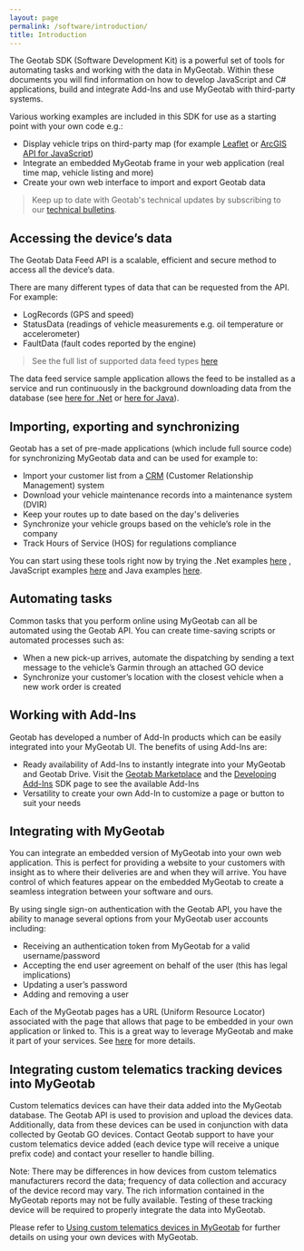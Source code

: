 ```yaml
---
layout: page
permalink: /software/introduction/
title: Introduction
---
```

The Geotab SDK (Software Development Kit) is a powerful set of tools for automating tasks and working with the data in MyGeotab. Within these documents you will find information on how to develop JavaScript and C# applications, build and integrate Add-Ins and use MyGeotab with third-party systems.

Various working examples are included in this SDK for use as a starting point with your own code e.g.:

* Display vehicle trips on third-party map (for example [Leaflet](http://leafletjs.com/) or [ArcGIS API for JavaScript](https://developers.arcgis.com/javascript/))
* Integrate an embedded MyGeotab frame in your web application (real time map, vehicle listing and more)
* Create your own web interface to import and export Geotab data

> Keep up to date with Geotab's technical updates by subscribing to our [technical bulletins](https://www.geotab.com/subscription/).

## Accessing the device’s data

The Geotab Data Feed API is a scalable, efficient and secure method to access all the device’s data.

There are many different types of data that can be requested from the API. For example:

* LogRecords (GPS and speed)
* StatusData (readings of vehicle measurements e.g. oil temperature or accelerometer)
* FaultData (fault codes reported by the engine)

> See the full list of supported data feed types [here](../api/reference/#M:Geotab.Checkmate.Database.DataStore.GetFeed1)

The data feed service sample application allows the feed to be installed as a service and run continuously in the background downloading data from the database (see [here for .Net](https://github.com/Geotab/sdk-dotnet-samples/tree/master/DataFeed#data-feed) or [here for Java](https://github.com/Geotab/sdk-java-samples/tree/master/src/main/java/com/geotab/sdk/datafeed)).

## Importing, exporting and synchronizing

Geotab has a set of pre-made applications (which include full source code) for synchronizing MyGeotab data and can be used for example to:

* Import your customer list from a [CRM](http://en.wikipedia.org/wiki/Customer_relationship_management) (Customer Relationship Management) system
* Download your vehicle maintenance records into a maintenance system (DVIR)
* Keep your routes up to date based on the day's deliveries
* Synchronize your vehicle groups based on the vehicle’s role in the company
* Track Hours of Service (HOS) for regulations compliance

You can start using these tools right now by trying the .Net examples [here](https://github.com/Geotab/sdk-dotnet-samples) , JavaScript examples [here](../js-samples/) and Java examples [here](https://github.com/Geotab/sdk-java-samples).

## Automating tasks

Common tasks that you perform online using MyGeotab can all be automated using the Geotab API. You can create time-saving scripts or automated processes such as:

* When a new pick-up arrives, automate the dispatching by sending a text message to the vehicle’s Garmin through an attached GO device
* Synchronize your customer’s location with the closest vehicle when a new work order is created

## Working with Add-Ins

Geotab has developed a number of Add-In products which can be easily integrated into your MyGeotab UI. The benefits of using Add-Ins are:

* Ready availability of Add-Ins to instantly integrate into your MyGeotab and Geotab Drive. Visit the [Geotab Marketplace](http://www.geotab.com/marketplace/) and the [Developing Add-Ins](../guides/developing-addins/) SDK page to see the available Add-Ins
* Versatility to create your own Add-In to customize a page or button to suit your needs

## Integrating with MyGeotab

You can integrate an embedded version of MyGeotab into your own web application. This is perfect for providing a website to your customers with insight as to where their deliveries are and when they will arrive. You have control of which features appear on the embedded MyGeotab to create a seamless integration between your software and ours.

By using single sign-on authentication with the Geotab API, you have the ability to manage several options from your MyGeotab user accounts including:

* Receiving an authentication token from MyGeotab for a valid username/password
* Accepting the end user agreement on behalf of the user (this has legal implications)
* Updating a user’s password
* Adding and removing a user

Each of the MyGeotab pages has a URL (Uniform Resource Locator) associated with the page that allows that page to be embedded in your own application or linked to. This is a great way to leverage MyGeotab and make it part of your services. See [here](../guides/mygeotab-urls/) for more details.

## Integrating custom telematics tracking devices into MyGeotab

Custom telematics devices can have their data added into the MyGeotab database. The Geotab API is used to provision and upload the devices data. Additionally, data from these devices can be used in conjunction with data collected by Geotab GO devices. Contact Geotab support to have your custom telematics device added (each device type will receive a unique prefix code) and contact your reseller to handle billing.

Note: There may be differences in how devices from custom telematics manufacturers record the data; frequency of data collection and accuracy of the device record may vary. The rich information contained in the MyGeotab reports may not be fully available. Testing of these tracking device will be required to properly integrate the data into MyGeotab.

Please refer to [Using custom telematics devices in MyGeotab](../guides/custom-telematics-devices/) for further details on using your own devices with MyGeotab.
